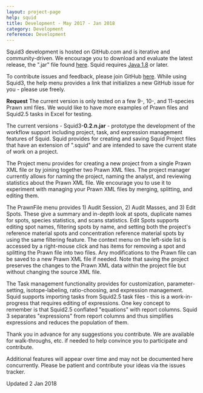 ```yaml
---
layout: project-page
help: squid
title: Development - May 2017 - Jan 2018
category: Development
reference: Development
---
```


Squid3 development is hosted on GitHub.com and is iterative and community-driven.  We encourage you to download
and evaluate the latest release, the ".jar" file found <a href="https://github.com/CIRDLES/Squid/releases" target="_blank">here</a>.  Squid requires <a href="http://www.oracle.com/technetwork/java/javase/downloads/jre8-downloads-2133155.html" target="_blank">Java 1.8</a> or later.

To contribute issues and feedback, please join GitHub <a href="https://github.com/" target="_blank">here</a>. While using Squid3,
the help menu provides a link that
initializes a new GitHub issue for you - please use freely.

**Request** The current version is only tested on a few 9-, 10-, and 11-species Prawn xml files.  We would like to have more examples of Prawn files and Squid2.5 tasks in Excel for testing.

The current versions - Squid3-**0.2.n.jar** - prototype the development of the
workflow support including project, task, and expression management features
of Squid.  Squid provides for creating and saving Squid Project files that have an
extension of ".squid" and are intended to save the current state of work on a project.

The Project menu provides for creating a new project from a single Prawn XML file
or by joining together two Prawn XML files.  The project manager currently allows for naming the project,
naming the analyst, and reviewing statistics about the Prawn XML file.
We encourage you to
use it to experiment with managing your Prawn XML files by merging, splitting,
and editing them.  

The PrawnFile menu provides 1) Audit Session, 2) Audit Masses, and 3) Edit Spots.
These give a summary and in-depth look at spots, duplicate names for spots,
species statistics, and scans statistics.  Edit Spots supports editing spot names,
filtering spots by name, and setting both the project's reference material spots and concentration reference material spots by using the same
filtering feature.  The context menu on the left-side list is accessed by a
right-mouse click and has items for removing a spot and
splitting the Prawn file into two files.  Any modifications to the Prawn file can be saved
to a new Prawn XML file if needed.  Note that saving the project preserves the changes to the
Prawn XML data within the project file but without changing the source XML file.

The Task management functionality provides for customization, parameter-setting, isotope-labeling,
ratio-choosing, and expression management.  Squid supports importing tasks from Squid2.5 task files -
this is a work-in-progress that requires editing of expressions.  One key concept to remember
is that Squid2.5 conflated "equations" with report columns.  Squid 3 separates "expressions" from
report columns and thus simplifies expressions and reduces the population of them.

Thank you in advance for any suggestions you contribute.  We are available for walk-throughs, etc.
if needed to help convince you to participate and contribute.

Additional features will appear over time and may not be documented here concurrently.
Please be patient and contribute your ideas via the issues tracker.

Updated 2 Jan 2018
